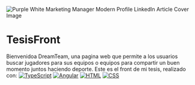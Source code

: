 ![Purple White Marketing Manager Modern Profile LinkedIn Article Cover Image](https://user-images.githubusercontent.com/67290291/233139412-0010c208-97f8-4bdc-a020-b7ab7fe7337b.png)

# TesisFront
Bienvenidoa  DreamTeam, una pagina web que permite a los usuarios buscar jugadores para sus equipos o equipos para compartir un buen momento juntos haciendo deporte.
Este es el front de mi tesis, realizado con:
[![TypeScript](https://img.shields.io/badge/TypeScript-007ACC?style=flat&logo=typescript&logoColor=white)](https://www.typescriptlang.org/)
[![Angular](https://img.shields.io/badge/Angular-DD0031?style=flat&logo=angular&logoColor=white)](https://angular.io/)
[![HTML](https://img.shields.io/badge/HTML5-E34F26?style=flat&logo=html5&logoColor=white)](https://developer.mozilla.org/en-US/docs/Web/HTML)
[![CSS](https://img.shields.io/badge/CSS3-1572B6?style=flat&logo=css3&logoColor=white)](https://developer.mozilla.org/en-US/docs/Web/CSS)

